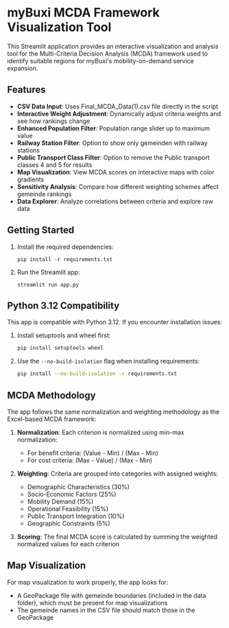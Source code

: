 # myBuxi MCDA Framework Visualization Tool

This Streamlit application provides an interactive visualization and analysis tool for the Multi-Criteria Decision Analysis (MCDA) framework used to identify suitable regions for myBuxi's mobility-on-demand service expansion.

## Features

- **CSV Data Input**: Uses Final_MCDA_Data(1).csv file directly in the script
- **Interactive Weight Adjustment**: Dynamically adjust criteria weights and see how rankings change
- **Enhanced Population Filter**: Population range slider up to maximum value
- **Railway Station Filter**: Option to show only gemeinden with railway stations
- **Public Transport Class Filter**: Option to remove the Public transport classes 4 and 5 for results
- **Map Visualization**: View MCDA scores on interactive maps with color gradients
- **Sensitivity Analysis**: Compare how different weighting schemes affect gemeinde rankings
- **Data Explorer**: Analyze correlations between criteria and explore raw data

## Getting Started

1. Install the required dependencies:
   ```
   pip install -r requirements.txt
   ```

2. Run the Streamlit app:
   ```
   streamlit run app.py
   ```

## Python 3.12 Compatibility

This app is compatible with Python 3.12. If you encounter installation issues:

1. Install setuptools and wheel first:
   ```bash
   pip install setuptools wheel
   ```

2. Use the `--no-build-isolation` flag when installing requirements:
   ```bash
   pip install --no-build-isolation -r requirements.txt
   ```

## MCDA Methodology

The app follows the same normalization and weighting methodology as the Excel-based MCDA framework:

1. **Normalization**: Each criterion is normalized using min-max normalization:
   - For benefit criteria: (Value - Min) / (Max - Min)
   - For cost criteria: (Max - Value) / (Max - Min)

2. **Weighting**: Criteria are grouped into categories with assigned weights:
   - Demographic Characteristics (30%)
   - Socio-Economic Factors (25%)
   - Mobility Demand (15%)
   - Operational Feasibility (15%)
   - Public Transport Integration (10%)
   - Geographic Constraints (5%)

3. **Scoring**: The final MCDA score is calculated by summing the weighted normalized values for each criterion

## Map Visualization

For map visualization to work properly, the app looks for:
- A GeoPackage file with gemeinde boundaries (included in the data folder), which must be present for map visualizations
- The gemeinde names in the CSV file should match those in the GeoPackage
